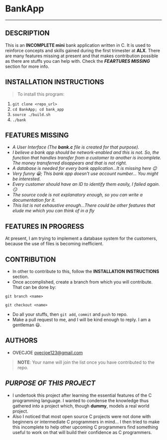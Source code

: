 # BankApp

---

## DESCRIPTION

This is an **INCOMPLETE mini** bank application written in C. It is used to reinforce concepts and skills gained during the first trimester at **ALX**. There are many features missing at present and that makes contribution possible as there are stuffs you can help with. Check the **_FEARTURES MISSING_** section for more info.

## INSTALLATION INSTRUCTIONS

> To install this program:

1. `git clone <repo_url>`
2. `cd BankApp; cd bank_app`
3. `source ./build.sh`
4. `./bank`

## FEATURES MISSING

- _A User Interface (The **bank.c** file is created for that purpose)._
- _I believe a bank app should be network-enabled and this is not. So, the function that handles transfer from a customer to another is incomplete. The money transferred disappears and that is not right._
- _A database is needed for every bank application...It is missing here :wink:_
- _Very funny :grinning:; This bank app doesn't use account number... You might be interested._
- _Every customer should have an ID to identify them easily, I failed again.:smirk:_
- _The source code is not explanatory enough, so you can write a documentation for it._
- _This list is not exhaustive enough...There could be other features that elude me which you can think of in a fly_

## FEATURES IN PROGRESS

At present, I am trying to implement a database system for the customers, because the use of files
is becoming inefficient.

## CONTRIBUTION

- In other to contribute to this, follow the **INSTALLATION INSTRUCTIONS** section.
- Once accomplished, create a branch from which you will contribute. That can be done by:

```
git branch <name>

git checkout <name>
```

- Do all your stuffs, then `git add`, `commit` and `push` to repo.
- Make a pull request to me, and I will be kind enough to reply. I am a gentleman :smiley:.

## AUTHORS

- OVECJOE <ovecjoe123@gmail.com>

> **NOTE**: Your name will join the list once you have contributed to the repo.

## _PURPOSE OF THIS PROJECT_

- I undertook this project after learning the essential features of the C programming language.
I wanted to condense the knowledge thus gathered into a project which, though **dummy**, models
a real world project.
- Also I noticed that most open source C projects were not done with beginners or intermediate C
programmers in mind... I then tried to make this incomplete to help other upcoming C programmers
find something useful to work on that will build their confidence as C programmers.
